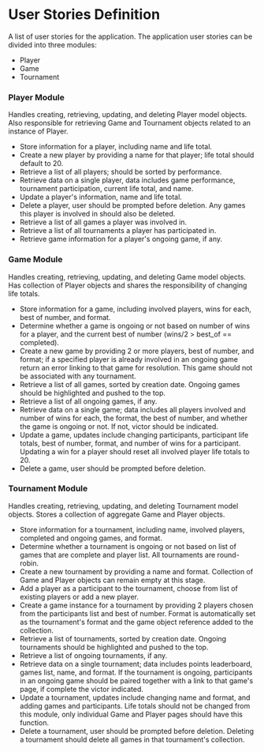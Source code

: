 # User Stories Definition
A list of user stories for the application. The application user stories can be divided into three modules:

* Player
* Game
* Tournament

### Player Module
Handles creating, retrieving, updating, and deleting Player model objects. Also responsible for retrieving Game and Tournament objects related to an instance of Player.

* Store information for a player, including name and life total.
* Create a new player by providing a name for that player; life total should default to 20.
* Retrieve a list of all players; should be sorted by performance.
* Retrieve data on a single player, data includes game performance, tournament participation, current life total, and name.
* Update a player's information, name and life total.
* Delete a player, user should be prompted before deletion. Any games this player is involved in should also be deleted.
* Retrieve a list of all games a player was involved in.
* Retrieve a list of all tournaments a player has participated in.
* Retrieve game information for a player's ongoing game, if any.


### Game Module
Handles creating, retrieving, updating, and deleting Game model objects. Has collection of Player objects and shares the responsibility of changing life totals.

* Store information for a game, including involved players, wins for each, best of number, and format.
* Determine whether a game is ongoing or not based on number of wins for a player, and the current best of number (wins/2 > best_of == completed).
* Create a new game by providing 2 or more players, best of number, and format; if a specified player is already involved in an ongoing game return an error linking to that game for resolution. This game should not be associated with any tournament.
* Retrieve a list of all games, sorted by creation date. Ongoing games should be highlighted and pushed to the top.
* Retrieve a list of all ongoing games, if any.
* Retrieve data on a single game; data includes all players involved and number of wins for each, the format, the best of number, and whether the game is ongoing or not. If not, victor should be indicated.
* Update a game, updates include changing participants, participant life totals, best of number, format, and number of wins for a participant. Updating a win for a player should reset all involved player life totals to 20.
* Delete a game, user should be prompted before deletion.


### Tournament Module
Handles creating, retrieving, updating, and deleting Tournament model objects. Stores a collection of aggregate Game and Player objects.

* Store information for a tournament, including name, involved players, completed and ongoing games, and format.
* Determine whether a tournament is ongoing or not based on list of games that are complete and player list. All tournaments are round-robin.
* Create a new tournament by providing a name and format. Collection of Game and Player objects can remain empty at this stage.
* Add a player as a participant to the tournament, choose from list of existing players or add a new player.
* Create a game instance for a tournament by providing 2 players chosen from the participants list and best of number. Format is automatically set as the tournament's format and the game object reference added to the collection.
* Retrieve a list of tournaments, sorted by creation date. Ongoing tournaments should be highlighted and pushed to the top.
* Retrieve a list of ongoing tournaments, if any.
* Retrieve data on a single tournament; data includes points leaderboard, games list, name, and format. If the tournament is ongoing, participants in an ongoing game should be paired together with a link to that game's page, if complete the victor indicated.
* Update a tournament, updates include changing name and format, and adding games and participants. Life totals should not be changed from this module, only individual Game and Player pages should have this function.
* Delete a tournament, user should be prompted before deletion. Deleting a tournament should delete all games in that tournament's collection.

